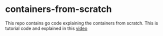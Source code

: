 # containers-from-scratch

This repo contains go code explaining the containers from scratch.
This is tutorial code and explained in this [video](https://www.youtube.com/watch?v=8fi7uSYlOdc&ab_channel=GOTOConferences)